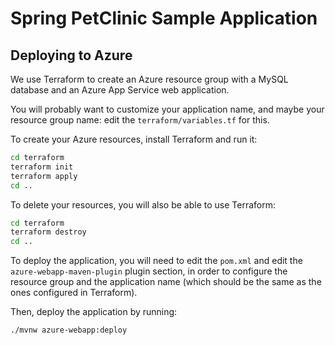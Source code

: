 # Spring PetClinic Sample Application

## Deploying to Azure

We use Terraform to create an Azure resource group with a MySQL database and an Azure App Service web application.

You will probably want to customize your application name, and maybe your resource group name: edit the `terraform/variables.tf` for this.

To create your Azure resources, install Terraform and run it:

```bash
cd terraform
terraform init
terraform apply
cd ..
```

To delete your resources, you will also be able to use Terraform:

```bash
cd terraform
terraform destroy
cd ..
```

To deploy the application, you will need to edit the `pom.xml` and edit the `azure-webapp-maven-plugin` plugin
section, in order to configure the resource group and the application name (which should be the same as
the ones configured in Terraform).

Then, deploy the application by running:

```bash
./mvnw azure-webapp:deploy
```
